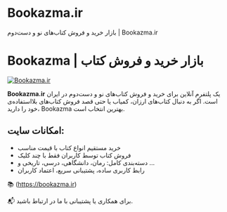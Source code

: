 # Bookazma.ir
بازار خرید و فروش کتاب‌های نو و دست‌دوم | Bookazma.ir
# Bookazma | بازار خرید و فروش کتاب

[![Bookazma.ir](https://bookazma.ir/wp-content/uploads/2024/12/logo.png)](https://bookazma.ir)

**Bookazma.ir** یک پلتفرم آنلاین برای خرید و فروش کتاب‌های نو و دست‌دوم در ایران است. اگر به دنبال کتاب‌های ارزان، کمیاب یا حتی قصد فروش کتاب‌های بلااستفاده‌ی خود را دارید، Bookazma بهترین انتخاب است.

## امکانات سایت:
- خرید مستقیم انواع کتاب با قیمت مناسب
- فروش کتاب توسط کاربران فقط با چند کلیک
- دسته‌بندی کامل: رمان، دانشگاهی، درسی، تاریخی و ...
- رابط کاربری ساده، پشتیبانی سریع، اعتماد کاربران

📚 (https://bookazma.ir)

📬 برای همکاری یا پشتیبانی با ما در ارتباط باشید.
